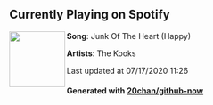 ## Currently Playing on Spotify

[<img align="left" width="100" src="https://i.scdn.co/image/ab67616d00001e029b8326ac45405124151f7726">](https://open.spotify.com/album/2HfdqVaLccOvzfsHej9A8g)

**Song**: Junk Of The Heart (Happy)

**Artists**: The Kooks

Last updated at 07/17/2020 11:26

#### Generated with [20chan/github-now](https://github.com/20chan/github-now)